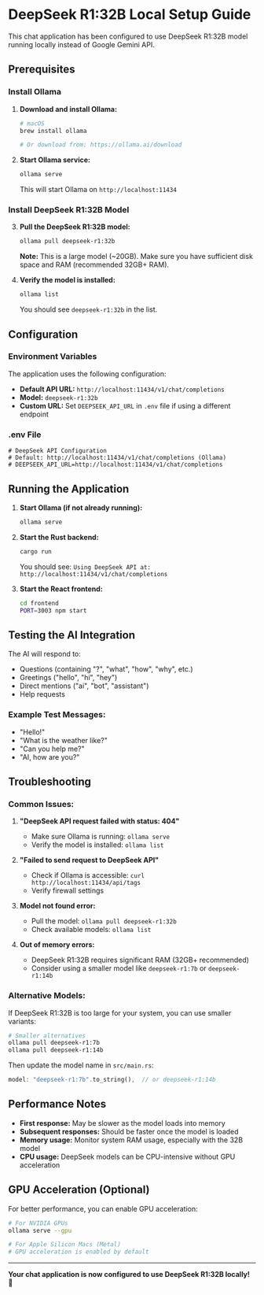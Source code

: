 # DeepSeek R1:32B Local Setup Guide

This chat application has been configured to use DeepSeek R1:32B model running locally instead of Google Gemini API.

## Prerequisites

### Install Ollama

1. **Download and install Ollama:**
   ```bash
   # macOS
   brew install ollama
   
   # Or download from: https://ollama.ai/download
   ```

2. **Start Ollama service:**
   ```bash
   ollama serve
   ```
   This will start Ollama on `http://localhost:11434`

### Install DeepSeek R1:32B Model

3. **Pull the DeepSeek R1:32B model:**
   ```bash
   ollama pull deepseek-r1:32b
   ```
   
   **Note:** This is a large model (~20GB). Make sure you have sufficient disk space and RAM (recommended 32GB+ RAM).

4. **Verify the model is installed:**
   ```bash
   ollama list
   ```
   You should see `deepseek-r1:32b` in the list.

## Configuration

### Environment Variables

The application uses the following configuration:

- **Default API URL:** `http://localhost:11434/v1/chat/completions`
- **Model:** `deepseek-r1:32b`
- **Custom URL:** Set `DEEPSEEK_API_URL` in `.env` file if using a different endpoint

### .env File

```env
# DeepSeek API Configuration
# Default: http://localhost:11434/v1/chat/completions (Ollama)
# DEEPSEEK_API_URL=http://localhost:11434/v1/chat/completions
```

## Running the Application

1. **Start Ollama (if not already running):**
   ```bash
   ollama serve
   ```

2. **Start the Rust backend:**
   ```bash
   cargo run
   ```
   You should see: `Using DeepSeek API at: http://localhost:11434/v1/chat/completions`

3. **Start the React frontend:**
   ```bash
   cd frontend
   PORT=3003 npm start
   ```

## Testing the AI Integration

The AI will respond to:
- Questions (containing "?", "what", "how", "why", etc.)
- Greetings ("hello", "hi", "hey")
- Direct mentions ("ai", "bot", "assistant")
- Help requests

### Example Test Messages:
- "Hello!"
- "What is the weather like?"
- "Can you help me?"
- "AI, how are you?"

## Troubleshooting

### Common Issues:

1. **"DeepSeek API request failed with status: 404"**
   - Make sure Ollama is running: `ollama serve`
   - Verify the model is installed: `ollama list`

2. **"Failed to send request to DeepSeek API"**
   - Check if Ollama is accessible: `curl http://localhost:11434/api/tags`
   - Verify firewall settings

3. **Model not found error:**
   - Pull the model: `ollama pull deepseek-r1:32b`
   - Check available models: `ollama list`

4. **Out of memory errors:**
   - DeepSeek R1:32B requires significant RAM (32GB+ recommended)
   - Consider using a smaller model like `deepseek-r1:7b` or `deepseek-r1:14b`

### Alternative Models:

If DeepSeek R1:32B is too large for your system, you can use smaller variants:

```bash
# Smaller alternatives
ollama pull deepseek-r1:7b
ollama pull deepseek-r1:14b
```

Then update the model name in `src/main.rs`:
```rust
model: "deepseek-r1:7b".to_string(),  // or deepseek-r1:14b
```

## Performance Notes

- **First response:** May be slower as the model loads into memory
- **Subsequent responses:** Should be faster once the model is loaded
- **Memory usage:** Monitor system RAM usage, especially with the 32B model
- **CPU usage:** DeepSeek models can be CPU-intensive without GPU acceleration

## GPU Acceleration (Optional)

For better performance, you can enable GPU acceleration:

```bash
# For NVIDIA GPUs
ollama serve --gpu

# For Apple Silicon Macs (Metal)
# GPU acceleration is enabled by default
```

---

**Your chat application is now configured to use DeepSeek R1:32B locally!** 🚀
